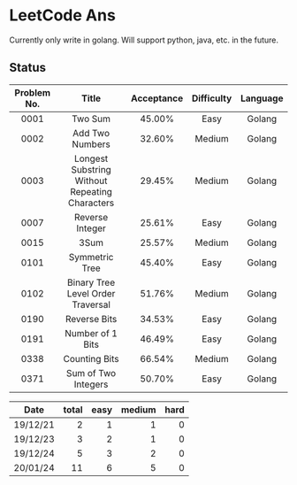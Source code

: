 LeetCode Ans
===
Currently only write in golang.
Will support python, java, etc. in the future.

## Status

|Problem No.|Title|Acceptance|Difficulty|Language|
|:-:|:-:|:-: | :-: | :-: |
|0001|Two Sum|45.00%|Easy|Golang
|0002|Add Two Numbers|32.60%|Medium|Golang
|0003|Longest Substring Without Repeating Characters|29.45%|Medium|Golang
|0007|Reverse Integer|25.61%|Easy|Golang
|0015|3Sum|25.57%|Medium|Golang
|0101|Symmetric Tree|45.40%|Easy|Golang
|0102|Binary Tree Level Order Traversal|51.76%|Medium|Golang
|0190|Reverse Bits|34.53%|Easy|Golang
|0191|Number of 1 Bits|46.49%|Easy|Golang
|0338|Counting Bits|66.54%|Medium|Golang
|0371|Sum of Two Integers|50.70%|Easy|Golang

|Date|total|easy|medium|hard
|:-:|-:|-:|-:|-:|
|19/12/21| 2| 1| 1| 0
|19/12/23| 3| 2| 1| 0
|19/12/24| 5| 3| 2| 0
|20/01/24|11| 6| 5| 0
